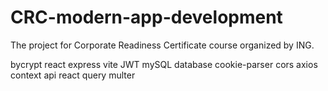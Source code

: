 # CRC-modern-app-development
 The project for Corporate Readiness Certificate course organized by ING.

 
 bycrypt
 react
 express
 vite
 JWT 
 mySQL database
 cookie-parser
 cors
 axios
 context api
 react query
 multer

